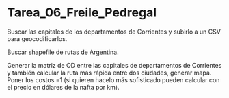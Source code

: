 # Tarea_06_Freile_Pedregal
Buscar las capitales de los departamentos de Corrientes y subirlo a un CSV para geocodificarlos. 

Buscar shapefile de rutas de Argentina.   

Generar la matriz de OD entre las capitales de departamentos de Corrientes y también calcular la ruta más rápida entre dos ciudades, generar mapa. Poner los costos =1 (si quieren hacelo más sofisticado pueden calcular con el precio en dólares de la nafta por km).
